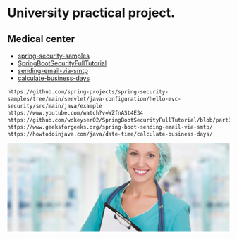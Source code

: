 
# University practical project.

## Medical center

- [spring-security-samples](https://github.com/spring-projects/spring-security-samples/tree/main/servlet/java-configuration/hello-mvc-security/src/main/java/example)
- [SpringBootSecurityFullTutorial](https://github.com/wdkeyser02/SpringBootSecurityFullTutorial/blob/part01/SpringBootSecurityFullTutorial/src/main/java/willydekeyser/config/SecurityConfig.java)
- [sending-email-via-smtp](https://www.geeksforgeeks.org/spring-boot-sending-email-via-smtp/)
- [calculate-business-days](https://howtodoinjava.com/java/date-time/calculate-business-days/)

```
https://github.com/spring-projects/spring-security-samples/tree/main/servlet/java-configuration/hello-mvc-security/src/main/java/example
https://www.youtube.com/watch?v=WZfnASt4E34
https://github.com/wdkeyser02/SpringBootSecurityFullTutorial/blob/part01/SpringBootSecurityFullTutorial/src/main/java/willydekeyser/config/SecurityConfig.java
https://www.geeksforgeeks.org/spring-boot-sending-email-via-smtp/
https://howtodoinjava.com/java/date-time/calculate-business-days/
```
![](src/main/resources/static/img/slide-one.jpg)
